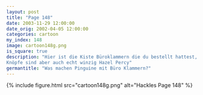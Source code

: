 ```yaml
---
layout: post
title: "Page 148"
date: 2003-11-29 12:00:00
date_orig: 2002-04-05 12:00:00
categories: cartoon
my_index: 148
image: cartoon148g.png
is_square: true
description: "Hier ist die Kiste Büroklammern die du bestellt hattest, Percy Ich frag mich aber wofür du die alle brauchst Ah, diese Rest
Knöpfe sind aber auch echt winzig Hazel Percy"
germantitle: "Was machen Pinguine mit Büro Klammern?"
---
```


{% include figure.html src="cartoon148g.png" alt="Hackles Page 148"  %}
